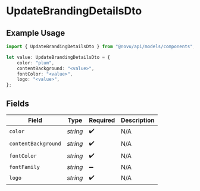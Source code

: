 # UpdateBrandingDetailsDto

## Example Usage

```typescript
import { UpdateBrandingDetailsDto } from "@novu/api/models/components";

let value: UpdateBrandingDetailsDto = {
    color: "plum",
    contentBackground: "<value>",
    fontColor: "<value>",
    logo: "<value>",
};
```

## Fields

| Field               | Type                | Required            | Description         |
| ------------------- | ------------------- | ------------------- | ------------------- |
| `color`             | *string*            | :heavy_check_mark:  | N/A                 |
| `contentBackground` | *string*            | :heavy_check_mark:  | N/A                 |
| `fontColor`         | *string*            | :heavy_check_mark:  | N/A                 |
| `fontFamily`        | *string*            | :heavy_minus_sign:  | N/A                 |
| `logo`              | *string*            | :heavy_check_mark:  | N/A                 |